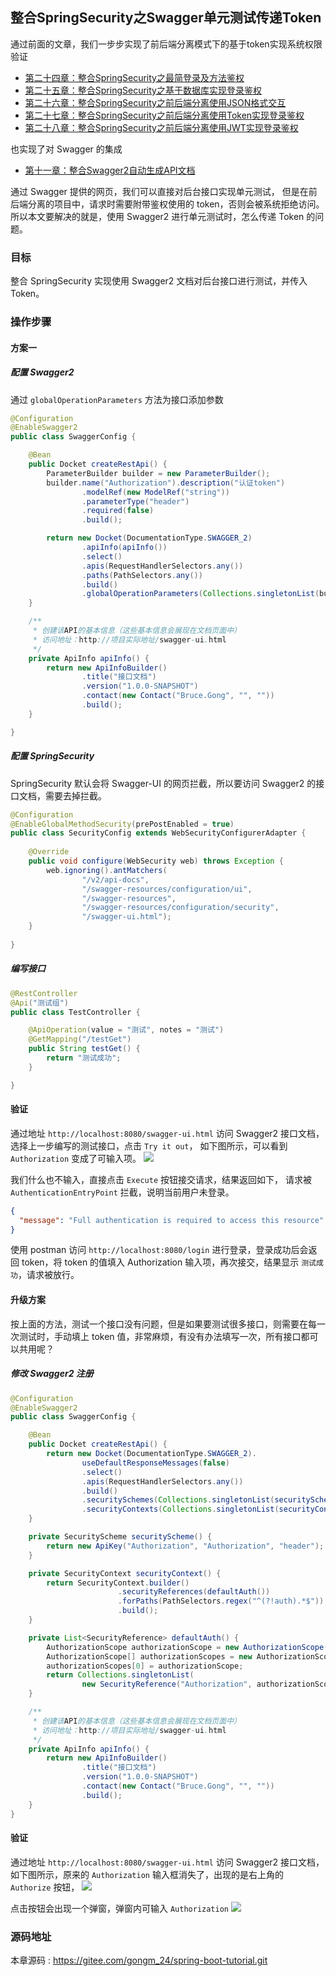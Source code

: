 整合SpringSecurity之Swagger单元测试传递Token
---

通过前面的文章，我们一步步实现了前后端分离模式下的基于token实现系统权限验证

 - [第二十四章：整合SpringSecurity之最简登录及方法鉴权](https://gitee.com/gongm_24/spring-boot-tutorial/tree/master/chapter24)
 - [第二十五章：整合SpringSecurity之基于数据库实现登录鉴权](https://gitee.com/gongm_24/spring-boot-tutorial/tree/master/chapter25)
 - [第二十六章：整合SpringSecurity之前后端分离使用JSON格式交互](https://gitee.com/gongm_24/spring-boot-tutorial/tree/master/chapter26)
 - [第二十七章：整合SpringSecurity之前后端分离使用Token实现登录鉴权](https://gitee.com/gongm_24/spring-boot-tutorial/tree/master/chapter27)
 - [第二十八章：整合SpringSecurity之前后端分离使用JWT实现登录鉴权](https://gitee.com/gongm_24/spring-boot-tutorial/tree/master/chapter28)

也实现了对 Swagger 的集成
 - [第十一章：整合Swagger2自动生成API文档](https://gitee.com/gongm_24/spring-boot-tutorial/tree/master/chapter11)

通过 Swagger 提供的网页，我们可以直接对后台接口实现单元测试，
但是在前后端分离的项目中，请求时需要附带鉴权使用的 token，否则会被系统拒绝访问。
所以本文要解决的就是，使用 Swagger2 进行单元测试时，怎么传递 Token 的问题。

### 目标
整合 SpringSecurity 实现使用 Swagger2 文档对后台接口进行测试，并传入Token。

### 操作步骤

#### 方案一
##### 配置 Swagger2
通过 `globalOperationParameters` 方法为接口添加参数
```java
@Configuration
@EnableSwagger2
public class SwaggerConfig {

    @Bean
    public Docket createRestApi() {
        ParameterBuilder builder = new ParameterBuilder();
        builder.name("Authorization").description("认证token")
                .modelRef(new ModelRef("string"))
                .parameterType("header")
                .required(false)
                .build();

        return new Docket(DocumentationType.SWAGGER_2)
                .apiInfo(apiInfo())
                .select()
                .apis(RequestHandlerSelectors.any())
                .paths(PathSelectors.any())
                .build()
                .globalOperationParameters(Collections.singletonList(builder.build()));
    }

    /**
     * 创建该API的基本信息（这些基本信息会展现在文档页面中）
     * 访问地址：http://项目实际地址/swagger-ui.html
     */
    private ApiInfo apiInfo() {
        return new ApiInfoBuilder()
                .title("接口文档")
                .version("1.0.0-SNAPSHOT")
                .contact(new Contact("Bruce.Gong", "", ""))
                .build();
    }

}
```

##### 配置 SpringSecurity
SpringSecurity 默认会将 Swagger-UI 的网页拦截，所以要访问 Swagger2 的接口文档，需要去掉拦截。
```java
@Configuration
@EnableGlobalMethodSecurity(prePostEnabled = true)
public class SecurityConfig extends WebSecurityConfigurerAdapter {
    
    @Override
    public void configure(WebSecurity web) throws Exception {
        web.ignoring().antMatchers(
                "/v2/api-docs",
                "/swagger-resources/configuration/ui",
                "/swagger-resources",
                "/swagger-resources/configuration/security",
                "/swagger-ui.html");
    }
    
}
```

##### 编写接口
```java
@RestController
@Api("测试组")
public class TestController {

    @ApiOperation(value = "测试", notes = "测试")
    @GetMapping("/testGet")
    public String testGet() {
        return "测试成功";
    }

}
```

#### 验证
通过地址 `http://localhost:8080/swagger-ui.html` 访问 Swagger2 接口文档，
选择上一步编写的测试接口，点击 `Try it out`，
如下图所示，可以看到 `Authorization` 变成了可输入项。
![](https://img-blog.csdnimg.cn/20200310181205381.png?x-oss-process=image/watermark,type_ZmFuZ3poZW5naGVpdGk,shadow_10,text_aHR0cHM6Ly9ibG9nLmNzZG4ubmV0L2dvbmdtMjQ=,size_16,color_FFFFFF,t_70)

我们什么也不输入，直接点击 `Execute` 按钮接交请求，结果返回如下，
请求被 `AuthenticationEntryPoint` 拦截，说明当前用户未登录。
```json
{
  "message": "Full authentication is required to access this resource"
}
```

使用 postman 访问 `http://localhost:8080/login` 进行登录，登录成功后会返回 token，将 token 的值填入 Authorization 输入项，再次接交，结果显示 `测试成功`，请求被放行。

#### 升级方案
按上面的方法，测试一个接口没有问题，但是如果要测试很多接口，则需要在每一次测试时，手动填上 token 值，非常麻烦，有没有办法填写一次，所有接口都可以共用呢？

##### 修改 Swagger2 注册
```java
@Configuration
@EnableSwagger2
public class SwaggerConfig {

    @Bean
    public Docket createRestApi() {
        return new Docket(DocumentationType.SWAGGER_2).
                useDefaultResponseMessages(false)
                .select()
                .apis(RequestHandlerSelectors.any())
                .build()
                .securitySchemes(Collections.singletonList(securityScheme()))
                .securityContexts(Collections.singletonList(securityContext()));
    }

    private SecurityScheme securityScheme() {
        return new ApiKey("Authorization", "Authorization", "header");
    }

    private SecurityContext securityContext() {
        return SecurityContext.builder()
                        .securityReferences(defaultAuth())
                        .forPaths(PathSelectors.regex("^(?!auth).*$"))
                        .build();
    }

    private List<SecurityReference> defaultAuth() {
        AuthorizationScope authorizationScope = new AuthorizationScope("global", "accessEverything");
        AuthorizationScope[] authorizationScopes = new AuthorizationScope[1];
        authorizationScopes[0] = authorizationScope;
        return Collections.singletonList(
                new SecurityReference("Authorization", authorizationScopes));
    }

    /**
     * 创建该API的基本信息（这些基本信息会展现在文档页面中）
     * 访问地址：http://项目实际地址/swagger-ui.html
     */
    private ApiInfo apiInfo() {
        return new ApiInfoBuilder()
                .title("接口文档")
                .version("1.0.0-SNAPSHOT")
                .contact(new Contact("Bruce.Gong", "", ""))
                .build();
    }
}
```

#### 验证
通过地址 `http://localhost:8080/swagger-ui.html` 访问 Swagger2 接口文档，
如下图所示，原来的 `Authorization` 输入框消失了，出现的是右上角的 `Authorize` 按钮，
![](https://img-blog.csdnimg.cn/20200310181237211.png?x-oss-process=image/watermark,type_ZmFuZ3poZW5naGVpdGk,shadow_10,text_aHR0cHM6Ly9ibG9nLmNzZG4ubmV0L2dvbmdtMjQ=,size_16,color_FFFFFF,t_70)

点击按钮会出现一个弹窗，弹窗内可输入 `Authorization`
![](https://img-blog.csdnimg.cn/20200310181247746.png?x-oss-process=image/watermark,type_ZmFuZ3poZW5naGVpdGk,shadow_10,text_aHR0cHM6Ly9ibG9nLmNzZG4ubmV0L2dvbmdtMjQ=,size_16,color_FFFFFF,t_70)

### 源码地址

本章源码 : <https://gitee.com/gongm_24/spring-boot-tutorial.git>

